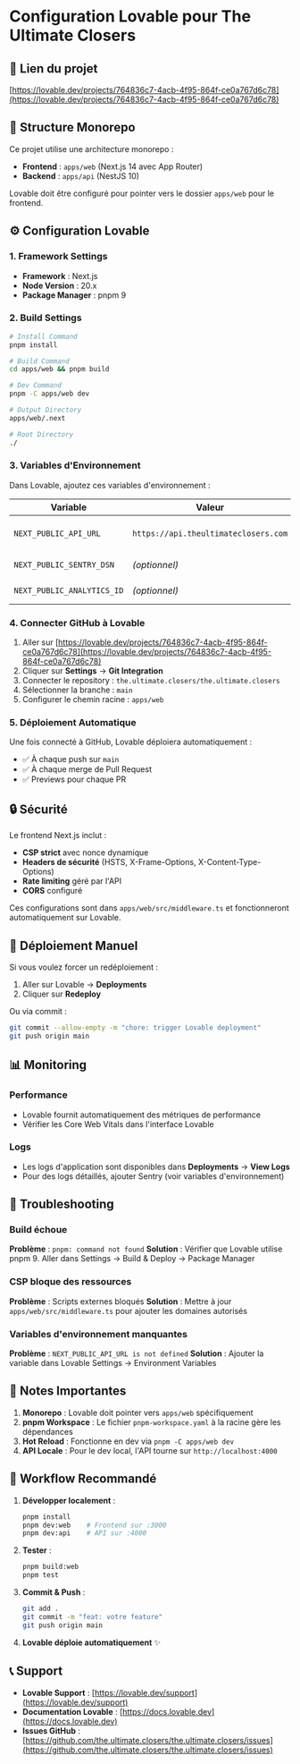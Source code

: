 # Configuration Lovable pour The Ultimate Closers

## 🔗 Lien du projet

[https://lovable.dev/projects/764836c7-4acb-4f95-864f-ce0a767d6c78](https://lovable.dev/projects/764836c7-4acb-4f95-864f-ce0a767d6c78)

## 📁 Structure Monorepo

Ce projet utilise une architecture monorepo :

- **Frontend** : `apps/web` (Next.js 14 avec App Router)
- **Backend** : `apps/api` (NestJS 10)

Lovable doit être configuré pour pointer vers le dossier `apps/web` pour le frontend.

## ⚙️ Configuration Lovable

### 1. Framework Settings

- **Framework** : Next.js
- **Node Version** : 20.x
- **Package Manager** : pnpm 9

### 2. Build Settings

```bash
# Install Command
pnpm install

# Build Command
cd apps/web && pnpm build

# Dev Command
pnpm -C apps/web dev

# Output Directory
apps/web/.next

# Root Directory
./
```

### 3. Variables d'Environnement

Dans Lovable, ajoutez ces variables d'environnement :

| Variable                   | Valeur                               | Description                |
| -------------------------- | ------------------------------------ | -------------------------- |
| `NEXT_PUBLIC_API_URL`      | `https://api.theultimateclosers.com` | URL de l'API en production |
| `NEXT_PUBLIC_SENTRY_DSN`   | _(optionnel)_                        | Sentry pour monitoring     |
| `NEXT_PUBLIC_ANALYTICS_ID` | _(optionnel)_                        | Google Analytics ID        |

### 4. Connecter GitHub à Lovable

1. Aller sur [https://lovable.dev/projects/764836c7-4acb-4f95-864f-ce0a767d6c78](https://lovable.dev/projects/764836c7-4acb-4f95-864f-ce0a767d6c78)
2. Cliquer sur **Settings** → **Git Integration**
3. Connecter le repository : `the.ultimate.closers/the.ultimate.closers`
4. Sélectionner la branche : `main`
5. Configurer le chemin racine : `apps/web`

### 5. Déploiement Automatique

Une fois connecté à GitHub, Lovable déploiera automatiquement :

- ✅ À chaque push sur `main`
- ✅ À chaque merge de Pull Request
- ✅ Previews pour chaque PR

## 🔒 Sécurité

Le frontend Next.js inclut :

- **CSP strict** avec nonce dynamique
- **Headers de sécurité** (HSTS, X-Frame-Options, X-Content-Type-Options)
- **Rate limiting** géré par l'API
- **CORS** configuré

Ces configurations sont dans `apps/web/src/middleware.ts` et fonctionneront automatiquement sur Lovable.

## 🚀 Déploiement Manuel

Si vous voulez forcer un redéploiement :

1. Aller sur Lovable → **Deployments**
2. Cliquer sur **Redeploy**

Ou via commit :

```bash
git commit --allow-empty -m "chore: trigger Lovable deployment"
git push origin main
```

## 📊 Monitoring

### Performance

- Lovable fournit automatiquement des métriques de performance
- Vérifier les Core Web Vitals dans l'interface Lovable

### Logs

- Les logs d'application sont disponibles dans **Deployments** → **View Logs**
- Pour des logs détaillés, ajouter Sentry (voir variables d'environnement)

## 🐛 Troubleshooting

### Build échoue

**Problème** : `pnpm: command not found`
**Solution** : Vérifier que Lovable utilise pnpm 9. Aller dans Settings → Build & Deploy → Package Manager

### CSP bloque des ressources

**Problème** : Scripts externes bloqués
**Solution** : Mettre à jour `apps/web/src/middleware.ts` pour ajouter les domaines autorisés

### Variables d'environnement manquantes

**Problème** : `NEXT_PUBLIC_API_URL is not defined`
**Solution** : Ajouter la variable dans Lovable Settings → Environment Variables

## 📝 Notes Importantes

1. **Monorepo** : Lovable doit pointer vers `apps/web` spécifiquement
2. **pnpm Workspace** : Le fichier `pnpm-workspace.yaml` à la racine gère les dépendances
3. **Hot Reload** : Fonctionne en dev via `pnpm -C apps/web dev`
4. **API Locale** : Pour le dev local, l'API tourne sur `http://localhost:4000`

## 🔄 Workflow Recommandé

1. **Développer localement** :

   ```bash
   pnpm install
   pnpm dev:web    # Frontend sur :3000
   pnpm dev:api    # API sur :4000
   ```

2. **Tester** :

   ```bash
   pnpm build:web
   pnpm test
   ```

3. **Commit & Push** :

   ```bash
   git add .
   git commit -m "feat: votre feature"
   git push origin main
   ```

4. **Lovable déploie automatiquement** ✨

## 📞 Support

- **Lovable Support** : [https://lovable.dev/support](https://lovable.dev/support)
- **Documentation Lovable** : [https://docs.lovable.dev](https://docs.lovable.dev)
- **Issues GitHub** : [https://github.com/the.ultimate.closers/the.ultimate.closers/issues](https://github.com/the.ultimate.closers/the.ultimate.closers/issues)
